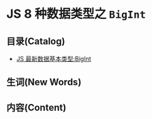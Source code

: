 # JS 8 种数据类型之 `BigInt`

## 目录(Catalog)
- [JS 最新数据基本类型:BigInt](https://mp.weixin.qq.com/s?__biz=MzI0NDQ0ODU3MA==&mid=2247485025&idx=1&sn=8bd0fd20faca5ad755a1f7416a1b69ea&chksm=e95cea34de2b6322eb3bfdb4f80452f768ce044b3d90a30109de8db4e91491346f1b2f7b63b1&mpshare=1&scene=23&srcid=0310Dz6Yzrf2zIdCL6sX5dg0&sharer_sharetime=1583808967941&sharer_shareid=61cc80972b2b73c7222b9c011751c383%23rd)


## 生词(New Words)



## 内容(Content)
